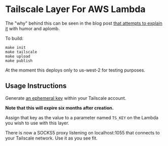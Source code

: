 # Tailscale Layer For AWS Lambda

The "why" behind this can be seen in the blog post [that attempts to explain it](https://www.lastweekinaws.com/blog/corey-writes-open-source-code-for-lambda-and-tailscale/) with humor and aplomb.


To build:
```
make init
make tailscale
make upload
make publish
```

At the moment this deploys only to us-west-2 for testing purposes. 

## Usage Instructions

Generate [an ephemeral key](https://login.tailscale.com/admin/settings/authkeys) within your Tailscale account.

**Note that this will expire six months after creation.**

Assign that key as the value to a parameter named `TS_KEY` on the Lambda you wish to use with this layer.

There is now a SOCKS5 proxy listening on localhost:1055 that connects to your Tailscale network. Use it as you see fit.
